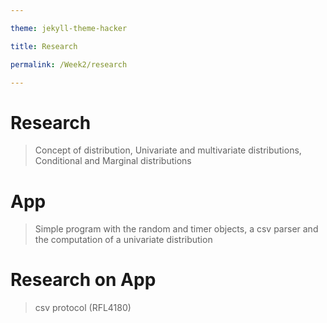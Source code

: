 ```yaml
---

theme: jekyll-theme-hacker

title: Research

permalink: /Week2/research

---
```


# Research
> Concept of distribution, Univariate and multivariate distributions, Conditional and Marginal distributions

# App
> Simple program with the random and timer objects, a csv parser and the computation of a univariate distribution


# Research on App
> csv protocol (RFL4180)
